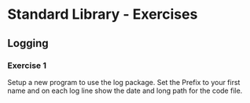 # Standard Library - Exercises

## Logging

### Exercise 1
Setup a new program to use the log package. Set the Prefix to your first name and on each log line show the date and long path for the code file.
